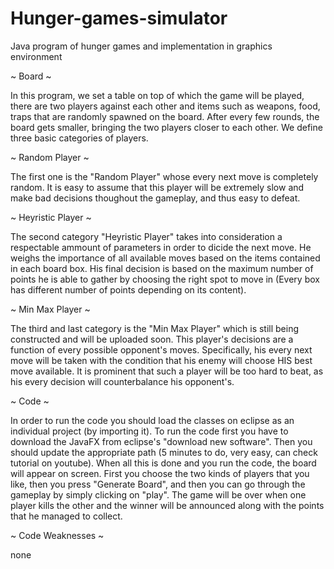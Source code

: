 # Hunger-games-simulator
Java program of hunger games and implementation in graphics environment

~ Board ~

In this program, we set a table on top of which the game will be played, there are two players against each other and items such as weapons,
food, traps that are randomly spawned on the board. After every few rounds, the board gets smaller, bringing the two players closer to each
other. We define three basic categories of players. 

~ Random Player ~

The first one is the "Random Player" whose every next move is completely random. It is easy to assume that this player will be extremely slow
and make bad decisions thoughout the gameplay, and thus easy to defeat.

~ Heyristic Player ~

The second category "Heyristic Player" takes into consideration a respectable ammount of parameters in order to dicide the next move. He weighs
the importance of all available moves based on the items contained in each board box. His final decision is based on the maximum number of points 
he is able to gather by choosing the right spot to move in (Every box has different number of points depending on its content).

~ Min Max Player ~

The third and last category is the "Min Max Player" which is still being constructed and will be uploaded soon. This player's decisions 
are a function of every possible opponent's moves. Specifically, his every next move will be taken with the condition that his enemy will choose 
HIS best move available. It is prominent that such a player will be too hard to beat, as his every decision will counterbalance his opponent's.

~ Code ~

In order to run the code you should load the classes on eclipse as an individual project (by importing it). To run the code first you have to download 
the JavaFX from eclipse's "download new software". Then you should update the appropriate path (5 minutes to do, very easy, can check tutorial on youtube).
When all this is done and you run the code, the board will appear on screen. First you choose the two kinds of players that you like, then you press 
"Generate Board", and then you can go through the gameplay by simply clicking on "play". The game will be over when one player kills the other and the winner
will be announced along with the points that he managed to collect.

~ Code Weaknesses ~

none
